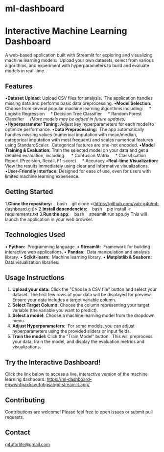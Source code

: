 # ml-dashboard
# Interactive Machine Learning Dashboard
A web-based application built with Streamlit for exploring and visualizing machine learning models.  Upload your own datasets, select from various algorithms, and experiment with hyperparameters to build and evaluate models in real-time.
## Features
•**Dataset Upload:** Upload CSV files for analysis.  The application handles missing data and performs basic data preprocessing.
•**Model Selection:** Choose from several popular machine learning algorithms including:
    * Logistic Regression
    * Decision Tree Classifier
    * Random Forest Classifier
    *(More models may be added in future updates)*
•**Hyperparameter Tuning:** Adjust key hyperparameters for each model to optimize performance.
•**Data Preprocessing:**  The app automatically handles missing values (numerical imputation with mean/median, categorical imputation with most frequent) and scales numerical features using StandardScaler.  Categorical features are one-hot encoded.
•**Model Training & Evaluation:** Train the selected model on your data and get a detailed evaluation, including:
    * Confusion Matrix
    * Classification Report (Precision, Recall, F1-score)
    * Accuracy
•**Real-time Visualization:**  View the results immediately using clear and informative visualizations.
•**User-Friendly Interface:** Designed for ease of use, even for users with limited machine learning experience.

## Getting Started

1.**Clone the repository:**
   
bash
   git clone <(https://github.com/yab-g4u/ml-dashboard.git)>
2.**Install dependencies:**
   
bash
   pip install -r requirements.txt
3.**Run the app:**
   
bash
   streamlit run app.py
This will launch the application in your web browser.

## Technologies Used

• **Python:**  Programming language.
• **Streamlit:**  Framework for building interactive web applications.
• **Pandas:**  Data manipulation and analysis library.
• **Scikit-learn:**  Machine learning library.
• **Matplotlib & Seaborn:** Data visualization libraries.


## Usage Instructions

1. **Upload your data:** Click the "Choose a CSV file" button and select your dataset. The first few rows of your data will be displayed for preview.  Ensure your data includes a target variable column.
2. **Select Target Column:** Choose the column representing your target variable (the variable you want to predict).
3. **Select a model:** Choose a machine learning model from the dropdown menu.
4. **Adjust Hyperparameters:**  For some models, you can adjust hyperparameters using the provided sliders or input fields.
5. **Train the model:** Click the "Train Model" button.  This will preprocess your data, train the model, and display the evaluation metrics and visualizations.

## Try the Interactive Dashboard!

   Click the link below to access a live, interactive version of the machine learning dashboard:
   https://ml-dashboard-egwwhfpax5cvufphgsahgd.streamlit.app/

## Contributing

Contributions are welcome! Please feel free to open issues or submit pull requests.

## Contact

g4uforlife@gmail.com

